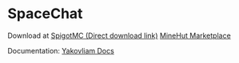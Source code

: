 # SpaceChat

Download at
[SpigotMC (Direct download link)](https://www.spigotmc.org/resources/spacechat-%E2%98%84%EF%B8%8F-1-7-1-16-5-%E2%98%84%EF%B8%8F-hover-events-commands-%E2%9C%A8-redis-support-%E2%9C%A8-adventure.90781/)
[MineHut Marketplace](https://shop.minehut.com/products/spacechat)

Documentation: [Yakovliam Docs](https://docs.yakovliam.com/)
